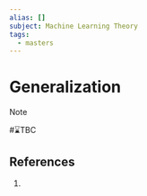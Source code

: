 ```yaml
---
alias: []
subject: Machine Learning Theory
tags:
  - masters
---
```

# Generalization

>[!note]
> #⌛TBC 

## References
1. 
